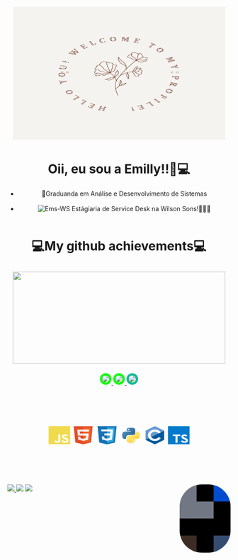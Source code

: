 <main>
  <div class="container">
  <div class="gif-image">
  <h1 align="center">
    <a>
      <img src="https://github.com/Emillyvll/image/blob/main/Hello%20you!%20Welcome%20to%20my%20profile!.png" width="480" height="300" frameBorder="0" class="giphy-embed">
    </a>
  </h1>
</div>



 <h1 align="center">Oii, eu sou a Emilly!!💟💻</h1>
 
<div class="sobre">
  <header>
    <ul>
      <li> 🤖Graduanda em Análise e Desenvolvimento de Sistemas </li>
      <br>
      <li> 
        <img alt="Ems-WS" height="42" width="50" src="https://media-exp1.licdn.com/dms/image/C4D0BAQHC9VRmv1mGmg/company-logo_200_200/0/1584405698732?e=2159024400&v=beta&t=-j9Ga4jmC65HxP5K-FPyS1KEyGh_6y6NQ8O9Cy5wJII">    
     Estágiaria de Service Desk na Wilson Sons!👩🏽‍💻</li>
    </ul>
  </header> 
</div>


  <div align="center">
    <header>
       <h1>💻My github achievements💻</h1>
       <h2 align="center">
        <a>
          <img src="https://i.pinimg.com/originals/e1/85/18/e18518c6d24257c6fb02e3c95a862d85.gif" width="480" height="207" frameBorder="0" class="giphy-embed">
        </a>
      </h2>
       <a href="https://github.com/Emillyvll">
       <img style="border: 5px solid rgb(9, 255, 0); border-radius:50px;" height="180em"
          src="https://github-readme-stats.vercel.app/api?username=Emillyvll&show_icons=true&theme=blue-green&include_all_commits=true&count_private=true"/>
       <img style="border: 5px solid rgb(9, 255, 0); border-radius:50px;" height="180em"
          src="https://github-readme-stats.vercel.app/api/top-langs/?username=Emillyvll&layout=compact&langs_count=7&theme=blue-green"/>
       <img style="border: 5px solid rgb(14, 185, 157); border-radius:50px;" height="30em"
          src ="https://img.shields.io/github/followers/sudoAptIPedro.svg?style=social&label=Follow&maxAge=2592000"/> </a>
    </header>
  </div>
  
  <br>
  
<div style="display: inline_block"><br>
  <header>
   <img align="center" alt="Emillyvll-Js" height="42" width="50" src="https://raw.githubusercontent.com/devicons/devicon/master/icons/javascript/javascript-plain.svg">
   <img align="center" alt="Emillyvll-HTML" height="42" width="50" src="https://raw.githubusercontent.com/devicons/devicon/master/icons/html5/html5-original.svg">
   <img align="center" alt="Emillyvll-CSS" height="42" width="50" src="https://raw.githubusercontent.com/devicons/devicon/master/icons/css3/css3-original.svg">
   <img align="center" alt="Emillyvll-Python" height="42" width="50" src="https://raw.githubusercontent.com/devicons/devicon/master/icons/python/python-original.svg">
   <img align="center" alt="Emillyvll-C" height="42" width="50" src="https://raw.githubusercontent.com/devicons/devicon/master/icons/c/c-original.svg">
   <img align="center" alt="Emillyvll-TS" height="42" width="50" src="https://raw.githubusercontent.com/devicons/devicon/master/icons/typescript/typescript-original.svg">
  </header>
</div>
   <br>
   <br>
    
  <div> 
    <footer>
      <a href="tel:21987148493" target="_blank"><img src="https://img.shields.io/badge/WhatsApp-25D366?style=for-the-badge&logo=whatsapp&logoColor=white" target="_blank">  </a>
      <a href="mailto:vilelaemilly.flower2004@gmail.com" target="_blank"><img src="https://img.shields.io/badge/Gmail-D14836?style=for-the-badge&logo=gmail&logoColor=white" target="_blank"></a>
      <a href="https://www.linkedin.com/in/emilly-vilela-611313204" target="_blank"><img src="https://img.shields.io/badge/LinkedIn-0077B5?style=for-the-badge&logo=linkedin&logoColor=white" target="_blank"></a> 
      <img align="right" alt="Emillyvll-pic" height="154" style="border-radius:50px;" src="https://github.com/Emillyvll/image/blob/main/myLove8bit.gif">
    </footer>  
  </div>
  </div>
  </main>

